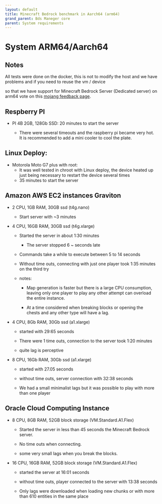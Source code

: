 ```yaml
---
layout: default
title: Minecraft Bedrock benchmark in Aarch64 (arm64)
grand_parent: Bds Maneger core
parent: System requirements
---
```


# System ARM64/Aarch64

## Notes

All tests were done on the docker, this is not to modify the host and we have problems and if you need to reuse the vm / device

so that we have support for Minecraft Bedrock Server (Dedicated server) on arm64 vote on this [mojang feedback page](https://feedback.minecraft.net/hc/en-us/community/posts/360022601432-Dedicated-Servers-for-ARM-Devices).

## Respberry PI

* PI 4B 2GB, 128Gb SSD: 20 minutes to start the server

    - There were several timeouts and the raspberry pi became very hot. It is recommended to add a mini cooler to cool the plate.

## Linux Deploy:

* Motorola Moto G7 plus with root:
    - It was well tested in chroot with Linux deploy, the device heated up just being necessary to restart the device several times
    - 35 minutes to start the server

## Amazon AWS EC2 instances Graviton

* 2 CPU, 1GB RAM, 30GB ssd (t4g.nano)
    - Start server with ~3 minutes

* 4 CPU, 16GB RAM, 30GB ssd (t4g.xlarge)
    - Started the server in about 1:30 minutes
        * The server stopped 6 ~ seconds late

    - Commands take a while to execute between 5 to 14 seconds

    - Without time outs, connecting with just one player took 1:35 minutes on the third try

    - notes:
        - Map generation is faster but there is a large CPU consumption, leaving only one player to play any other attempt can overload the entire instance.

        - At a time considered when breaking blocks or opening the chests and any other type will have a lag.

* 4 CPU, 8Gb RAM, 30Gb ssd (a1.xlarge)
    - started with 29:65 seconds

    - There were 1 time outs, connection to the server took 1:20 minutes

    - quite lag is perceptive

* 8 CPU, 16Gb RAM, 30Gb ssd (a1.xlarge)
    - started with 27.05 seconds

    - without time outs, server connection with 32:38 seconds

    - We had a small minimalist lags but it was possible to play with more than one player

## Oracle Cloud Computing Instance

* 8 CPU, 8GB RAM, 52GB block storage (VM.Standard.A1.Flex)
    - Started the server in less than 45 seconds the Minecraft Bedrock server.

    - No time outs when connecting.

    - some very small lags when you break the blocks.

* 16 CPU, 16GB RAM, 52GB block storage (VM.Standard.A1.Flex)
    - started the server at 16:01 seconds

    - without time outs, player connected to the server with 13:38 seconds

    - Only lags were downloaded when loading new chunks or with more than 610 entities in the same place